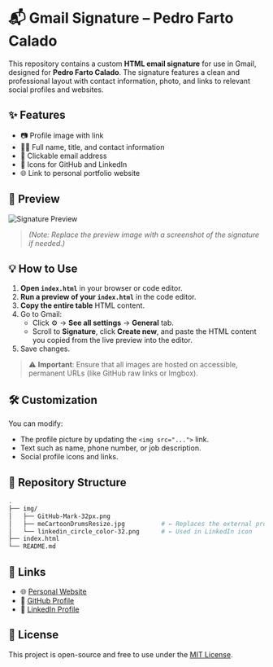 # 📬 Gmail Signature – Pedro Farto Calado

This repository contains a custom **HTML email signature** for use in Gmail, designed for **Pedro Farto Calado**. The signature features a clean and professional layout with contact information, photo, and links to relevant social profiles and websites.

## ✨ Features

- 📷 Profile image with link
- 🧑‍💼 Full name, title, and contact information
- 🔗 Clickable email address
- 🧭 Icons for GitHub and LinkedIn
- 🌐 Link to personal portfolio website

## 📎 Preview

![Signature Preview](./img/signature-preview.png)  
> *(Note: Replace the preview image with a screenshot of the signature if needed.)*

## 💡 How to Use

1. **Open `index.html`** in your browser or code editor.
2. **Run a preview of your `index.html`** in the code editor.
3. **Copy the entire table** HTML content.
4. Go to Gmail:
   - Click ⚙️ → **See all settings** → **General** tab.
   - Scroll to **Signature**, click **Create new**, and paste the HTML content you copied from the live preview into the editor.
5. Save changes.

> ⚠️ **Important**: Ensure that all images are hosted on accessible, permanent URLs (like GitHub raw links or Imgbox).

## 🛠️ Customization

You can modify:

- The profile picture by updating the `<img src="...">` link.
- Text such as name, phone number, or job description.
- Social profile icons and links.

## 📁 Repository Structure

```bash
.
├── img/
│   ├── GitHub-Mark-32px.png
│   ├── meCartoonDrumsResize.jpg          # ← Replaces the external profile image
│   └── linkedin_circle_color-32.png      # ← Used in LinkedIn icon
├── index.html
└── README.md


```

## 🔗 Links

- 🌐 [Personal Website](https://silentcamxmf.github.io/)
- 🐙 [GitHub Profile](https://github.com/SilentCaMXMF)
- 💼 [LinkedIn Profile](https://www.linkedin.com/in/pedro-calado-33113926/)

## 📄 License

This project is open-source and free to use under the [MIT License](LICENSE).
